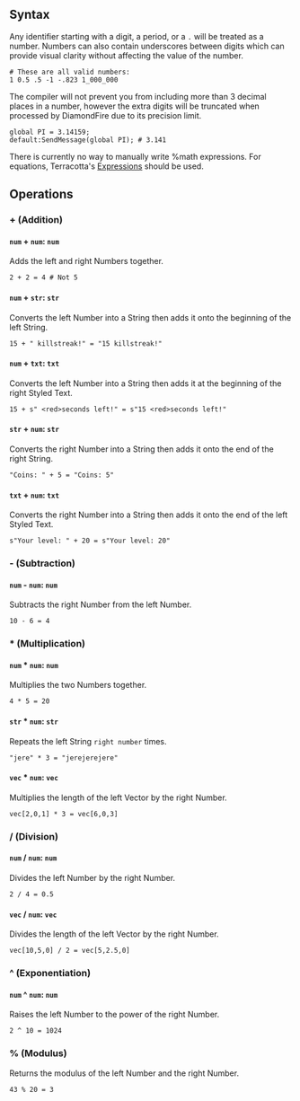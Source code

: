 ## Syntax
Any identifier starting with a digit, a period, or a `.` will be treated as a number. Numbers can also contain underscores between digits which can provide visual clarity without affecting the value of the number.

```tc
# These are all valid numbers:
1 0.5 .5 -1 -.823 1_000_000
```

The compiler will not prevent you from including more than 3 decimal places in a number, however the extra digits will be truncated when processed by DiamondFire due to its precision limit.

```tc
global PI = 3.14159;
default:SendMessage(global PI); # 3.141
```

There is currently no way to manually write %math expressions. For equations, Terracotta's [Expressions](../language_features/expressions.md) should be used.

## Operations
### + (Addition)
#### `num` + `num`: `num`
Adds the left and right Numbers together.
```tc
2 + 2 = 4 # Not 5
```

#### `num` + `str`: `str`
Converts the left Number into a String then adds it onto the beginning of the left String.
```tc
15 + " killstreak!" = "15 killstreak!"
```

#### `num` + `txt`: `txt`
Converts the left Number into a String then adds it at the beginning of the right Styled Text.
```tc
15 + s" <red>seconds left!" = s"15 <red>seconds left!"
```

#### `str` + `num`: `str`
Converts the right Number into a String then adds it onto the end of the right String.
```tc
"Coins: " + 5 = "Coins: 5"
```

#### `txt` + `num`: `txt`
Converts the right Number into a String then adds it onto the end of the left Styled Text.
```tc
s"Your level: " + 20 = s"Your level: 20"
```

### - (Subtraction)

#### `num` - `num`: `num`
Subtracts the right Number from the left Number.
```tc
10 - 6 = 4
```

### * (Multiplication)

#### `num` * `num`: `num`
Multiplies the two Numbers together.
```tc
4 * 5 = 20
```

#### `str` * `num`: `str`
Repeats the left String `right number` times.
```tc
"jere" * 3 = "jerejerejere"
```

#### `vec` * `num`: `vec`
Multiplies the length of the left Vector by the right Number.
```tc
vec[2,0,1] * 3 = vec[6,0,3]
```

### / (Division)

#### `num` / `num`: `num`
Divides the left Number by the right Number.
```tc   
2 / 4 = 0.5
```

#### `vec` / `num`: `vec`
Divides the length of the left Vector by the right Number.
```tc
vec[10,5,0] / 2 = vec[5,2.5,0]
```

### ^ (Exponentiation)

#### `num` ^ `num`: `num`
Raises the left Number to the power of the right Number.
```tc
2 ^ 10 = 1024
```

### % (Modulus)
Returns the modulus of the left Number and the right Number.
```tc
43 % 20 = 3
```